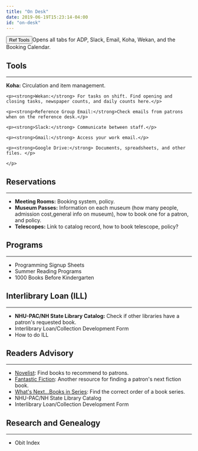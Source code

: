 ```yaml
---
title: "On Desk"
date: 2019-06-19T15:23:14-04:00
id: "on-desk"
---
```


<div class="col-sm-10">
<div role="main">

<div class="div-button content">
  <button type="button" class="btn btn-template-main reference_btn" onclick="multiLink()">Ref Tools</button>Opens all tabs for ADP, Slack, Email, Koha, Wekan, and the Booking Calendar.
</div>

<div class="content">
  <h2 id="tools" name="reservations">Tools</h2>
  <hr>
    <p><strong>Koha:</strong> Circulation and item management.</p>

    <p><strong>Wekan:</strong> For tasks on shift. Find opening and closing tasks, newspaper counts, and daily counts here.</p>

    <p><strong>Reference Group Email:</strong>Check emails from patrons when on the reference desk.</p>

    <p><strong>Slack:</strong> Communicate between staff.</p>

    <p><strong>Gmail:</strong> Access your work email.</p>

    <p><strong>Google Drive:</strong> Documents, spreadsheets, and other files. </p>

    </p>
</div>


<div class="content">
  <h2 id="reservations" name="reservations">Reservations</h2>
  <hr>
    <ul>
      <li><strong>Meeting Rooms:</strong> Booking system, policy.</li>
      <li><strong>Museum Passes:</strong>  Information on each museum (how many people, admission cost,general info on museum), how to book one for a patron, and policy.</li>
      <li><strong>Telescopes:</strong> Link to catalog record, how to book telescope, policy?</li>
    </ul>
</div>


<div class="content">
  <h2 id="programs" name="programs">Programs</h2>
  <hr>
    <ul>
      <li>Programming Signup Sheets</li>
      <li>Summer Reading Programs</li>
      <li>1000 Books Before Kindergarten</li>
    </ul>
</div>


<div class="content" id="ill" name="ill">
  <h2 id="">Interlibrary Loan (ILL)</h2>
  <hr>
    <ul>
      <li><strong>NHU-PAC/NH State Library Catalog:</strong> Check if other libraries have a patron's requested book.</li>
      <li>Interlibrary Loan/Collection Development Form</li>
      <li>How to do ILL</li>
    </ul>
</div>

<div class="content">
  <h2 id="ra" name="ra">Readers Advisory</a></h2>
  <hr>
    <ul>
      <li><a href="http://search.ebscohost.com/login.aspx?authtype=ip,cpid&custid=lebpub&profile=NOVPLUS" target="_blank">Novelist</a>: Find books to recommend to patrons.</li>
      <li><a href="https://www.fantasticfiction.com/" target="_blank">Fantastic Fiction</a>: Another resource for finding a patron's next fiction book.</li>
      <li><a href="http://ww2.kdl.org/libcat/whatsnext.asp" target="_blank">What's Next...Books in Series</a>: Find the correct order of a book series.</li>
      <li>NHU-PAC/NH State Library Catalog</li>
      <li>Interlibrary Loan/Collection Development Form</li>
    </ul>
</div>

<div class="content">
  <h2 id="research" name="research">Research and Genealogy</h2>
  <hr>
    <ul>
      <li>Obit Index</li>
    </ul>
</div>

</div>
</div>
